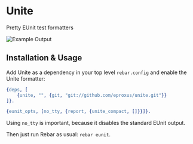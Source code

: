 Unite
=====

Pretty EUnit test formatters

![Example Output](https://raw.github.com/eproxus/unite/master/screenshot.png)

Installation & Usage
--------------------

Add Unite as a dependency in your top level `rebar.config` and enable the Unite formatter:

```erlang
{deps, [
    {unite, "", {git, "git://github.com/eproxus/unite.git"}}
]}.

{eunit_opts, [no_tty, {report, {unite_compact, []}}]}.
```

Using `no_tty` is important, because it disables the standard EUnit output.

Then just run Rebar as usual: `rebar eunit`.
